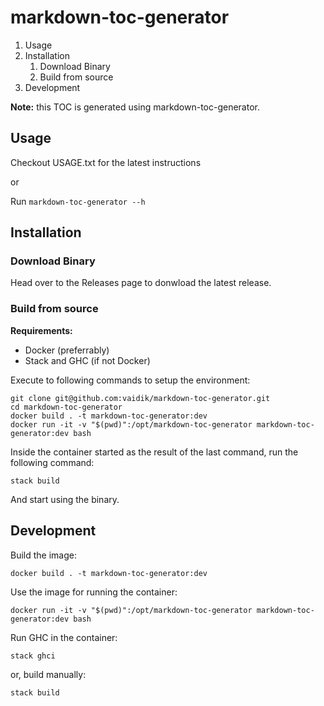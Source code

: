 # markdown-toc-generator

<!-- TOC -->

1.  Usage
2.  Installation
    1.  Download Binary
    2.  Build from source
3.  Development

**Note:** this TOC is generated using markdown-toc-generator.

<!-- TOC END -->

## Usage

Checkout USAGE.txt for the latest instructions

or

Run `markdown-toc-generator --h`

## Installation

### Download Binary

Head over to the Releases page to donwload the latest release.

### Build from source

**Requirements:**

  - Docker (preferrably)
  - Stack and GHC (if not Docker)

Execute to following commands to setup the environment:

    git clone git@github.com:vaidik/markdown-toc-generator.git
    cd markdown-toc-generator
    docker build . -t markdown-toc-generator:dev
    docker run -it -v "$(pwd)":/opt/markdown-toc-generator markdown-toc-generator:dev bash

Inside the container started as the result of the last command, run the following
command:

    stack build

And start using the binary.

## Development

Build the image:

    docker build . -t markdown-toc-generator:dev

Use the image for running the container:

    docker run -it -v "$(pwd)":/opt/markdown-toc-generator markdown-toc-generator:dev bash

Run GHC in the container:

    stack ghci

or, build manually:

    stack build

